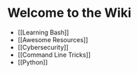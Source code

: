 # Welcome to the Wiki

- [[Learning Bash]]
- [[Awesome Resources]]
- [[Cybersecurity]]
- [[Command Line Tricks]]
- [[Python]]
